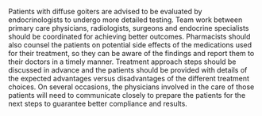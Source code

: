 Patients with diffuse goiters are advised to be evaluated by endocrinologists to undergo more detailed testing. Team work between primary care physicians, radiologists, surgeons and endocrine specialists should be coordinated for achieving better outcomes. Pharmacists should also counsel the patients on potential side effects of the medications used for their treatment, so they can be aware of the findings and report them to their doctors in a timely manner. Treatment approach steps should be discussed in advance and the patients should be provided with details of the expected advantages versus disadvantages of the different treatment choices. On several occasions, the physicians involved in the care of those patients will need to communicate closely to prepare the patients for the next steps to guarantee better compliance and results.